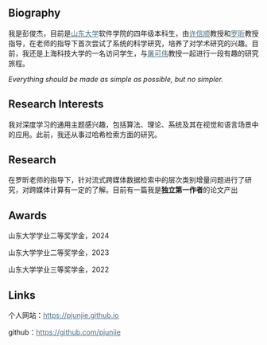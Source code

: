 ## Biography
<p>我是彭俊杰，目前是<a style="color:#476f83" href="https://www.sdu.edu.cn/index.htm">山东大学</a>软件学院的四年级本科生，由<a style="color:#476f83" href="https://faculty.sdu.edu.cn/xuxinshun/zh_CN/index.htm">许信顺</a>教授和<a style="color:#476f83" href="https://faculty.sdu.edu.cn/luoxin/zh_CN/index.htm">罗昕</a>教授指导，在老师的指导下首次尝试了系统的科学研究，培养了对学术研究的兴趣。目前，我还是上海科技大学的一名访问学生，与<a style="color:#476f83" href="https://sist.shanghaitech.edu.cn/tukw/main.htm">屠可伟</a>教授一起进行一段有趣的研究旅程。</p>

<p><em class="ref">Everything should be made as simple as possible, but no simpler.</em></p>

## Research Interests
<p>我对深度学习的通用主题感兴趣，包括算法、理论、系统及其在视觉和语言场景中的应用。此前，我还从事过哈希检索方面的研究。</p>

## Research
<p>在罗昕老师的指导下，针对流式跨媒体数据检索中的层次类别增量问题进行了研究，对跨媒体计算有一定的了解。目前有一篇我是<b>独立第一作者</b>的论文产出</p>

## Awards
<p>山东大学学业二等奖学金，2024</p>
<p>山东大学学业二等奖学金，2023</p>
<p>山东大学学业三等奖学金，2022</p>

## Links
<p>个人网站：<a style="color:#476f83" href="https://pjunjie.github.io">https://pjunjie.github.io</a></p>
<p>github：<a style="color:#476f83" href="https://github.com/pjunjie">https://github.com/pjunjie</a></p>

